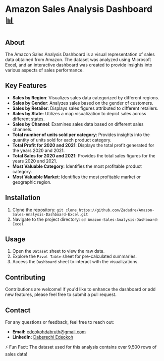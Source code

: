# Amazon Sales Analysis Dashboard 📊


## About
The Amazon Sales Analysis Dashboard is a visual representation of sales data obtained from Amazon. The dataset was analyzed using Microsoft Excel, and an interactive dashboard was created to provide insights into various aspects of sales performance.

## Key Features
- **Sales by Region**: Visualizes sales data categorized by different regions.
- **Sales by Gender**: Analyzes sales based on the gender of customers.
- **Sales by Retailer**: Displays sales figures attributed to different retailers.
- **Sales by State**: Utilizes a map visualization to depict sales across different states.
- **Sales by Channel**: Examines sales data based on different sales channels.
- **Total number of units sold per category**: Provides insights into the quantity of units sold for each product category.
- **Total Profit for 2020 and 2021**: Displays the total profit generated for the years 2020 and 2021.
- **Total Sales for 2020 and 2021**: Provides the total sales figures for the years 2020 and 2021.
- **Most Valuable Category**: Identifies the most profitable product category.
- **Most Valuable Market**: Identifies the most profitable market or geographic region.


## Installation
1. Clone the repository: `git clone https://github.com/Zadadre/Amazon-Sales-Analysis-Dashboard-Excel.git`
2. Navigate to the project directory: `cd Amazon-Sales-Analysis-Dashboard-Excel`

## Usage
1. Open the `Dataset` sheet to view the raw data.
2. Explore the `Pivot Table` sheet for pre-calculated summaries.
3. Access the `Dashboard` sheet to interact with the visualizations.

## Contributing
Contributions are welcome! If you'd like to enhance the dashboard or add new features, please feel free to submit a pull request.

## Contact
For any questions or feedback, feel free to reach out:
- **Email:** edeokohdabruth@gmail.com
- **LinkedIn:** [Daberechi Edeokoh](https://www.linkedin.com/in/daberechi-edeokoh-03b908205)

⚡ Fun Fact: The dataset used for this analysis contains over 9,500 rows of sales data!
